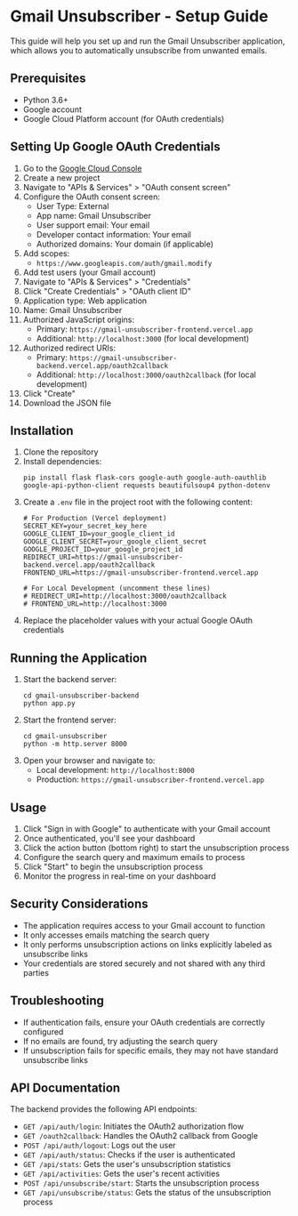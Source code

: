 # Gmail Unsubscriber - Setup Guide

This guide will help you set up and run the Gmail Unsubscriber application, which allows you to automatically unsubscribe from unwanted emails.

## Prerequisites

- Python 3.6+
- Google account
- Google Cloud Platform account (for OAuth credentials)

## Setting Up Google OAuth Credentials

1. Go to the [Google Cloud Console](https://console.cloud.google.com/)
2. Create a new project
3. Navigate to "APIs & Services" > "OAuth consent screen"
4. Configure the OAuth consent screen:
   - User Type: External
   - App name: Gmail Unsubscriber
   - User support email: Your email
   - Developer contact information: Your email
   - Authorized domains: Your domain (if applicable)
5. Add scopes:
   - `https://www.googleapis.com/auth/gmail.modify`
6. Add test users (your Gmail account)
7. Navigate to "APIs & Services" > "Credentials"
8. Click "Create Credentials" > "OAuth client ID"
9. Application type: Web application
10. Name: Gmail Unsubscriber
11. Authorized JavaScript origins: 
    - Primary: `https://gmail-unsubscriber-frontend.vercel.app`
    - Additional: `http://localhost:3000` (for local development)
12. Authorized redirect URIs: 
    - Primary: `https://gmail-unsubscriber-backend.vercel.app/oauth2callback`
    - Additional: `http://localhost:3000/oauth2callback` (for local development)
13. Click "Create"
14. Download the JSON file

## Installation

1. Clone the repository
2. Install dependencies:
   ```
   pip install flask flask-cors google-auth google-auth-oauthlib google-api-python-client requests beautifulsoup4 python-dotenv
   ```
3. Create a `.env` file in the project root with the following content:
   ```
   # For Production (Vercel deployment)
   SECRET_KEY=your_secret_key_here
   GOOGLE_CLIENT_ID=your_google_client_id
   GOOGLE_CLIENT_SECRET=your_google_client_secret
   GOOGLE_PROJECT_ID=your_google_project_id
   REDIRECT_URI=https://gmail-unsubscriber-backend.vercel.app/oauth2callback
   FRONTEND_URL=https://gmail-unsubscriber-frontend.vercel.app
   
   # For Local Development (uncomment these lines)
   # REDIRECT_URI=http://localhost:3000/oauth2callback
   # FRONTEND_URL=http://localhost:3000
   ```
4. Replace the placeholder values with your actual Google OAuth credentials

## Running the Application

1. Start the backend server:
   ```
   cd gmail-unsubscriber-backend
   python app.py
   ```
2. Start the frontend server:
   ```
   cd gmail-unsubscriber
   python -m http.server 8000
   ```
3. Open your browser and navigate to:
   - Local development: `http://localhost:8000` 
   - Production: `https://gmail-unsubscriber-frontend.vercel.app`

## Usage

1. Click "Sign in with Google" to authenticate with your Gmail account
2. Once authenticated, you'll see your dashboard
3. Click the action button (bottom right) to start the unsubscription process
4. Configure the search query and maximum emails to process
5. Click "Start" to begin the unsubscription process
6. Monitor the progress in real-time on your dashboard

## Security Considerations

- The application requires access to your Gmail account to function
- It only accesses emails matching the search query
- It only performs unsubscription actions on links explicitly labeled as unsubscribe links
- Your credentials are stored securely and not shared with any third parties

## Troubleshooting

- If authentication fails, ensure your OAuth credentials are correctly configured
- If no emails are found, try adjusting the search query
- If unsubscription fails for specific emails, they may not have standard unsubscribe links

## API Documentation

The backend provides the following API endpoints:

- `GET /api/auth/login`: Initiates the OAuth2 authorization flow
- `GET /oauth2callback`: Handles the OAuth2 callback from Google
- `POST /api/auth/logout`: Logs out the user
- `GET /api/auth/status`: Checks if the user is authenticated
- `GET /api/stats`: Gets the user's unsubscription statistics
- `GET /api/activities`: Gets the user's recent activities
- `POST /api/unsubscribe/start`: Starts the unsubscription process
- `GET /api/unsubscribe/status`: Gets the status of the unsubscription process
